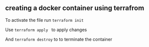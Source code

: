 
## creating a docker container using terrafrom 
To activate the file run `terraform init`

Use `terraform apply ` to apply changes

And `terraform destroy` to to terminate the container
